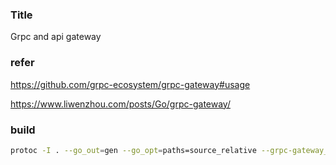 ### Title
Grpc and api gateway 

### refer

https://github.com/grpc-ecosystem/grpc-gateway#usage  

https://www.liwenzhou.com/posts/Go/grpc-gateway/


### build
```bash
protoc -I . --go_out=gen --go_opt=paths=source_relative --grpc-gateway_out gen --grpc-gateway_opt paths=source_relative  --grpc-gateway_opt generate_unbound_methods=true  --go-grpc_out=gen --go-grpc_opt=paths=source_relative  types/*.proto 
```
